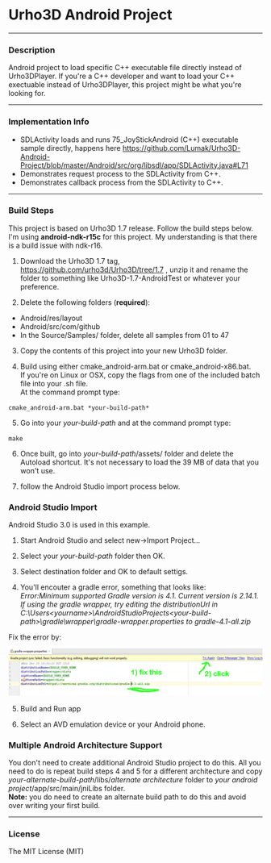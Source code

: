 # Urho3D Android Project
  
---
### Description
Android project to load specific C++ executable file directly instead of Urho3DPlayer. If you're a C++ developer and want to load your C++ exectuable instead of Urho3DPlayer, this project might be what you're looking for.

---
### Implementation Info
* SDLActivity loads and runs 75_JoyStickAndroid (C++) executable sample directly, happens here https://github.com/Lumak/Urho3D-Android-Project/blob/master/Android/src/org/libsdl/app/SDLActivity.java#L71
* Demonstrates request process to the SDLActivity from C++.
* Demonstrates callback process from the SDLActivity to C++.
  
---
### Build Steps
This project is based on Urho3D 1.7 release. Follow the build steps below.  
I'm using **android-ndk-r15c** for this project. My understanding is that there is a build issue with ndk-r16.

1) Download the Urho3D 1.7 tag, https://github.com/urho3d/Urho3D/tree/1.7 , unzip it and rename the folder to something like Urho3D-1.7-AndroidTest or whatever your preference.

2) Delete the following folders (**required**):  
* Android/res/layout
* Android/src/com/github
* In the Source/Samples/ folder, delete all samples from 01 to 47

3) Copy the contents of this project into your new Urho3D folder.

4) Build using either cmake_android-arm.bat or cmake_android-x86.bat.  
If you're on Linux or OSX, copy the flags from one of the included batch file into your .sh file.  
At the command prompt type:
```
cmake_android-arm.bat *your-build-path*
```  

5) Go into your *your-build-path* and at the command prompt type:
```
make
```

6) Once built, go into *your-build-path*/assets/ folder and delete the Autoload shortcut. It's not necessary to load the 39 MB of data that you won't use.

7) follow the Android Studio import process below.

### Android Studio Import
Android Studio 3.0 is used in this example.
1) Start Android Studio and select new->Import Project...

2) Select your *your-build-path* folder then OK.

3) Select destination folder and OK to default settigs.

4) You'll encouter a gradle error, something that looks like:  
*Error:Minimum supported Gradle version is 4.1. Current version is 2.14.1. If using the gradle wrapper, try editing the distributionUrl in C:\Users\<yourname>\AndroidStudioProjects\<your-build-path>\gradle\wrapper\gradle-wrapper.properties to gradle-4.1-all.zip*  

Fix the error by:  

![alt tag](https://github.com/Lumak/Urho3D-Android-Project/blob/master/screenshot/gradle-error.jpg)  

5) Build and Run app

6) Select an AVD emulation device or your Android phone.
  
### Multiple Android Architecture Support
You don't need to create additional Android Studio project to do this. All you need to do is repeat build steps 4 and 5 for a different architecture and copy *your-alternate-build-path*/libs/*alternate architecture* folder to *your android project*/app/src/main/jniLibs folder.  
**Note:** you do need to create an alternate build path to do this and avoid over writing your first build.

---  
### License
The MIT License (MIT)







